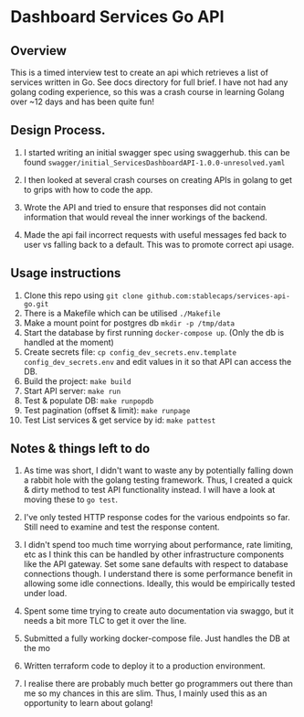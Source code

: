 # Dashboard Services Go API

## Overview
This is a timed interview test to create an api which retrieves a list of services written in Go. See docs directory for full brief. I have not had any golang coding experience, so this was a crash course in learning Golang over ~12 days and has been quite fun!


## Design Process.

1. I started writing an initial swagger spec using swaggerhub. this can be found `swagger/initial_ServicesDashboardAPI-1.0.0-unresolved.yaml`

2. I then looked at several crash courses on creating APIs in golang to get to grips with how to code the app.

3. Wrote the API and tried to ensure that responses did not contain information that would reveal the inner workings of the backend.

4. Made the api fail incorrect requests with useful messages fed back to user vs falling back to a default. This was to promote correct api usage.


## Usage instructions
1. Clone this repo using `git clone github.com:stablecaps/services-api-go.git`
2. There is a Makefile which can be utilised `./Makefile`
3. Make a mount point for postgres db `mkdir -p /tmp/data`
4. Start the database by first running `docker-compose up`. (Only the db is handled at the moment)
5. Create secrets file: `cp config_dev_secrets.env.template config_dev_secrets.env` and edit values in it so that API can access the DB.
6. Build the project: `make build`
7. Start API server: `make run`
8. Test & populate DB: `make runpopdb`
9. Test pagination (offset & limit): `make runpage`
10. Test List services & get service by id: `make pattest`



## Notes & things left to do
1. As time was short, I didn't want to waste any by potentially falling down a rabbit hole with the golang testing framework. Thus,  I created a quick & dirty method to test API functionality instead. I will have a look at moving these to `go test`.

2. I've only tested HTTP response codes for the various endpoints so far. Still need to examine and test the response content.

3. I didn't spend too much time worrying about performance, rate limiting, etc as I think this can be handled by other infrastructure components like the API gateway. Set some sane defaults with respect to database connections though. I understand there is some performance benefit in allowing some idle connections. Ideally, this would be empirically tested under load.

4. Spent some time trying to create auto documentation via swaggo, but it needs a bit more TLC to get it over the line.

5. Submitted a fully working docker-compose file. Just handles the DB at the mo

6. Written terraform code to deploy it to a production environment.

7. I realise there are probably much better go programmers out there than me so my chances in this are slim. Thus, I mainly used this as an opportunity to learn about golang!